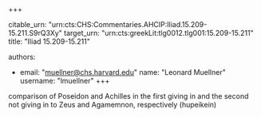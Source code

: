 +++


citable_urn: "urn:cts:CHS:Commentaries.AHCIP:Iliad.15.209-15.211.S9rQ3Xy"
target_urn: "urn:cts:greekLit:tlg0012.tlg001:15.209-15.211"
title: "Iliad 15.209-15.211"

authors:
- email: "muellner@chs.harvard.edu"
  name: "Leonard Muellner"
  username: "lmuellner"
+++

<p>comparison of Poseidon and Achilles in the first giving in and the second not giving in to Zeus and Agamemnon, respectively (hupeikein)</p>